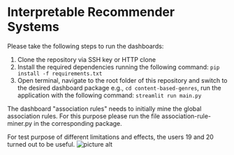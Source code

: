 # Interpretable Recommender Systems

Please take the following steps to run the dashboards:

1. Clone the repository via SSH key or HTTP clone
2. Install the required dependencies running the following command: ```pip install -f requirements.txt```
3. Open terminal, navigate to the root folder of this repository and switch to the desired dashboard package e.g.,
 ```cd content-based-genres```, run the application with the following command:
```streamlit run main.py```       


The dashboard "association rules" needs to initially mine the global association rules. For this purpose please run the file association-rule-miner.py in the corresponding package.

For test purpose of different limitations and effects, the users 19 and 20 turned out to be useful.
![picture alt](https://repository-images.githubusercontent.com/275336521/20d38e00-6634-11eb-9d1f-6a5232d0f84f "Title is optional")
